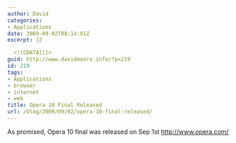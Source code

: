 ```yaml
---
author: David
categories:
- Applications
date: 2009-09-02T08:14:01Z
excerpt: |2

  <![CDATA[]]>
guid: http://www.davidmoore.info/?p=219
id: 219
tags:
- Applications
- browser
- internet
- web
title: Opera 10 Final Released
url: /blog/2009/09/02/opera-10-final-released/
---
```


As promised, Opera 10 final was released on Sep 1st <a href="http://www.opera.com" target="_blank">http://www.opera.com/</a>